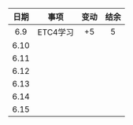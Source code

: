 | 日期 |   事项   | 变动 | 结余 |
| :--: | :------: | :--: | :--: |
| 6.9  | ETC4学习 |  +5  |  5   |
| 6.10 |          |      |      |
| 6.11 |          |      |      |
| 6.12 |          |      |      |
| 6.13 |          |      |      |
| 6.14 |          |      |      |
| 6.15 |          |      |      |

